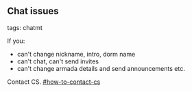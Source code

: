 ## Chat issues
tags: chatmt

If you:
- can't change nickname, intro, dorm name
- can't chat, can't send invites
- can't change armada details and send announcements etc. 

Contact CS. [#how-to-contact-cs](https://discord.com/channels/418652140454674432/862844286260609064)